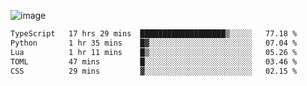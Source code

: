 ![image](https://github-profile-trophy.vercel.app/?username=CMOISDEAD&theme=oldie&row=1&no-frame=true&no-bg=true&margin-w=15&margin-h=15)
<!--START_SECTION:waka-->

```txt
TypeScript   17 hrs 29 mins  ███████████████████▒░░░░░   77.18 %
Python       1 hr 35 mins    █▓░░░░░░░░░░░░░░░░░░░░░░░   07.04 %
Lua          1 hr 11 mins    █▒░░░░░░░░░░░░░░░░░░░░░░░   05.26 %
TOML         47 mins         █░░░░░░░░░░░░░░░░░░░░░░░░   03.46 %
CSS          29 mins         ▓░░░░░░░░░░░░░░░░░░░░░░░░   02.15 %
```

<!--END_SECTION:waka--> 
